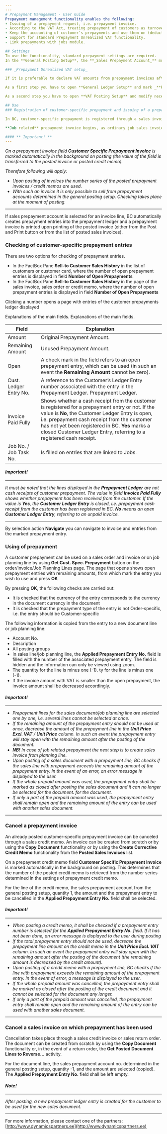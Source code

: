```yaml
---
---
# Prepayment Management - User Guide 
Prepayment management functionality enables the following:
- Issuing of a prepayment request, i.e. prepayment invoice.
- According to the VAT Act, treating prepayment of customers as turnover and subject it to the calculation of VAT.
- Keep the accounting of customer’s prepayments and use them on (deduct from) the main invoices issued to the customer.
- Support for standard Prepayment Unrealized VAT functionality.
- Link prepayments with jobs module.

## Settings
To use the functionality, standard prepayment settings are required. 
In the **General Posting Setup**, the **_Sales Prepayment Account_** must be determined.

### _Prepayment Unrealized VAT setup_

If it is preferable to declare VAT amounts from prepayment invoices after they are paid by customer, then following setup must be made.

As a first step you have to open **General Ledger Setup** and mark _**Prepayment Unrealized VAT**_ as Yes.

As a second step you have to open **VAT Posting Setup** and modify necessary _**VAT Bus. Posting Group**_ and _**VAT Product Posting Group**_ combinations. On selected combinations you have to define _**Unrealized VAT Type**_ (for an example _Percentage_) and also setup _**Sales VAT Unreal. Account**_.

## Use
### Registration of customer-specific prepayment and issuing of a prepayment invoice

In BC, customer-specific prepayment is registered through a sales invoice. For that, a sales invoice is created for the customer, including the account from the **_Sales Prepayment Account_** column of the general posting setting in its line.

**Job related** prepayment invoice begins, as ordinary job sales invoice, from Job planning line and all mentioned above is applying. With Job related prepayment invoice columns  **Job no.** and **Job Task No.** will be filled in **Prepayment Ledger**.

#### **_Important!_**
---
```

_On a prepayment invoice field **Customer Specific Prepayment Invoice** is marked automatically in the background on posting (the value of the field is transferred to the posted invoice or posted credit memo)._

_Therefore following will apply:_
- _Upon posting of invoices the number series of the posted prepayment invoices / credit memos are used._
- _With such an invoice it is only possible to sell from prepayment accounts determined in the general posting setup. Checking takes place at the moment of posting._

---

If sales prepayment account is selected for an invoice line, BC automatically creates prepayment entries into the prepayment ledger and a prepayment invoice is printed upon printing of the posted invoice (either from the Post and Print button or from the list of posted sales invoices). 

### Checking of customer-specific prepayment entries
There are two options for checking of prepayment entries.
- In the FactBox Pane **Sell-to Customer Sales History** in the list of customers or customer card, where the number of open prepayment entries is displayed in field **Number of Open Prepayments**
- In the FactBox Pane **Sell-to Customer Sales History** in the page of the sales invoice, sales order or credit memo, where the number of open prepayment entries is displayed in field **Number of Open Prepayments**

Clicking a number opens a page with entries of the customer prepayments ledger displayed 

Explanations of the main fields. Explanations of the main fields.

|Field|Explanation|
|---|---|
|Amount |Original Prepayment Amount.
|Remaining Amount |Unused Prepayment Amount.
|Open |A check mark in the field refers to an open prepayment entry, which can be used (in such an event the **Remaining Amount** cannot be zero). 
|Cust. Ledger Entry No. |A reference to the Customer’s Ledger Entry number associated with the entry in the Prepayment Ledger. Prepayment Ledger.
|Invoice Paid Fully |Shows whether a cash receipt from the customer is registered for a prepayment entry or not. If the value is **No**, the Customer Ledger Entry is open, i.e. prepayment cash receipt from the customer has not yet been registered in BC. **Yes** marks a closed Customer Ledger Entry, referring to a registered cash receipt. 
|Job No. / Job Task No.| Is filled on entries that are linked to Jobs.|

#### **_Important!_** 

---
_It must be noted that the lines displayed in the **Prepayment Ledger** are not cash receipts of customer prepayment. The value in field **Invoice Paid Fully** shows whether prepayment has been received from the customer. If the value is **Yes**, the **Customer Ledger Entry** is closed, i.e. prepayment cash receipt from the customer has been registered in BC. **No** means an open **Customer Ledger Entry**, referring to an unpaid invoice._

---

By selection action **Navigate** you can navigate to invoice and entries from the marked prepayment entry.

### Using of prepayment

A customer prepayment can be used on a sales order and invoice or on job planning line by using **Get Cust. Spec. Prepayment** button on the order/invoice/Job Planning Lines page. The page that opens shows open prepayment entries with remaining amounts, from which mark the entry you wish to use and press **OK**

By pressing **OK**, the following checks are carried out:
- It is checked that the currency of the entry corresponds to the currency in the document currency in the document
- It is checked that the prepayment type of the entry is not Order-specific, i.e. the entry should be Customer-specific
 
The following information is copied from the entry to a new document line or job planning line:
- Account No.
- Description 
- All posting groups
- In sales line/job planning line, the **Applied Prepayment Entry No.** field is filled with the number of the associated prepayment entry. The field is hidden and the information can only be viewed using zoom. 
- The quantity for the line is minus one (-1). ty for the line is minus one (-1). 
- If the invoice amount with VAT is smaller than the open prepayment, the invoice amount shall be decreased accordingly.  
  

#### **_Important!_**

***
- _Prepayment lines for the sales document/job planning line are selected one by one, i.e. several lines cannot be selected at once._
- _If the remaining amount of the prepayment entry should not be used at once, decrease the amount of the prepayment line in the **Unit Price Excl. VAT** / **Unit Price** column. In such an event the prepayment entry will stay open with the remaining amount after the posting of the document._
- _**NB!** In case of job related prepayment the next step is to create sales invoice from planning line._
- _Upon posting of a sales document with a prepayment line, BC checks if the sales line with prepayment exceeds the remaining amount of the prepayment entry. In the event of an error, an error message is displayed to the user._
- _If the whole prepaid amount was used, the prepayment entry shall be marked as closed after posting the sales document and it can no longer be selected for the document. for the document._
- _If only a part of the prepaid amount was used, the prepayment entry shall remain open and the remaining amount of the entry can be used with another sales document._

---

### Cancel a prepayment invoice
An already posted customer-specific prepayment invoice can be canceled through a sales credit memo. An invoice can be created from scratch or by using the **Copy Document** functionality or by using the **Create Corrective Credit Memo** functionality from the **Posted Sales Invoices** list.
 
On a prepayment credit memo field **Customer Specific Prepayment Invoice** is marked automatically in the background on posting. This determines that the number of the posted credit memo is retrieved from the number series determined in the settings of prepayment credit memo.

For the line of the credit memo, the sales prepayment account from the general posting setup, quantity 1, the amount and the prepayment entry to be cancelled in the **Applied Prepayment Entry No.** field shall be selected.


#### **_Important!_**

--- 
- _When posting a credit memo, it shall be checked if a prepayment entry number is selected for the **Applied Prepayment Entry No.** field. If it has not been done, an error message is displayed to the user during posting_
- _If the total prepayment entry should not be used, decrease the prepayment line amount on the credit memo in the **Unit Price Excl. VAT** column. In such an event the prepayment entry will stay open with the remaining amount after the posting of the document (the remaining amount is decreased by the credit amount)._
- _Upon posting of a credit memo with a prepayment line, BC checks if the line with prepayment exceeds the remaining amount of the prepayment entry. In the event of error, a message is displayed to the user._
- _If the whole prepaid amount was cancelled, the prepayment entry shall be marked as closed after the posting of the credit document and it cannot be selected for the document any longer._
- _If only a part of the prepaid amount was cancelled, the prepayment entry shall remain open and the remaining amount of the entry can be used with another sales document._ 

---


### Cancel a sales invoice on which prepayment has been used
Cancellation takes place through a sales credit invoice or sales return order. The document can be created from scratch by using the **Copy Document** functionality or, in the event of a return order, the **Get Posted Document Lines to Reverse…** activity.

For the document line, the sales prepayment account no. determined in the general posting setup, quantity -1, and the amount are selected (copied). The **Applied Prepayment Entry No.** field shall be left empty.

#### **_Note!_**

--- 
_After posting, a new prepayment ledger entry is created for the customer to be used for the new sales document._


***

For more information, please contact one of the partners:  
[http://www.dynamicspartners.ee](http://www.dynamicspartners.ee)
